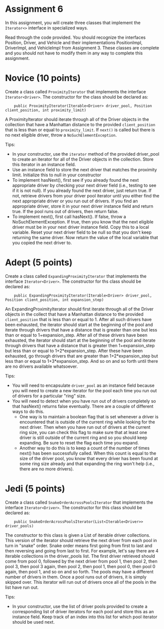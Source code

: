 # Assignment 6

In this assignment, you will create three classes that implement the `Iterator<>` interface in specialized ways.

Read through the code provided. You should recognize the interfaces Position, Driver, and Vehicle and their implementations PositionImpl, DriverImpl, and VehicleImpl from Assignment 3. These classes are complete and you should not have to modify them in any way to complete this assignment.

# Novice (10 points)

Create a class called `ProximityIterator` that implements the interface `Iterator<Driver>`. The constructor for the class should be declared as:

```
	public ProximityIterator(Iterable<Driver> driver_pool, Position client_position, int proximity_limit)
```

A ProximityIterator should iterate through all of the Driver objects in the collection that have a Manhattan distance to the provided `client_position` that is less than or equal to `proximity_limit`. If `next()` is called but there is no next eligible driver, throw a `NoSuchElementException`.

Tips:
* In your constructor, use the `iterator` method of the provided driver_pool to create an iterator for all of the Driver objects in the collection. Store this iterator in an instance field.
* Use an instance field to store the next driver that matches the proximity limit. Initialize this to null in your constructor
* To implement hasNext(), first see if you already found the next appropriate driver by checking your next driver field (i.e., testing to see if it is not null). If you already found the next driver, just return true. If not, retrieve drivers from your driver pool iterator until you either find the next appropriate driver or you run out of drivers. If you find an appropriate driver, store it in your next driver instance field and return true. If the pool runs out of drivers, then return false.
* To implement next(), first call hasNext(). If false, throw a NoSuchElementException. If true, then you know that the next eligible driver must be in your next driver instance field. Copy this to a local variable. Reset your next driver field to be null so that you don't keep returning the same driver. Now return the value of the local variable that you copied the next driver to.

# Adept (5 points)

Create a class called `ExpandingProximityIterator` that implements the interface `Iterator<Driver>`. The constructor for ths class should be declared as:

```
	public ExpandingProximityIterator(Iterable<Driver> driver_pool, Position client_position, int expansion_step)
```

An ExpandingProximityIterator should first iterate through all of the Driver objects in the collect that have a Manhattan distance to the provided `client_position` that is less than or equal to 1. After all such drivers have been exhausted, the iterator should start at the beginning of the pool and iterate through drivers that have a distance that is greater than one but less than or equal to 1+expansion_step. After all of these drivers have been exhausted, the iterator should start at the beginning of the pool and iterate through drivers that have a distance that is greater then 1+expansion_step but less than or equal to 1+2\*expansion_step. After these have been exhausted, go through drivers that are greater than 1+2\*expansion_step but less than or equal to 1+3\*expansion_step. And so on and so forth until there are no drivers available whatsoever.

Tips:
* You will need to encapsulate `driver_pool` as an instance field because you will need to create a new iterator for the pool each time you run out of drivers for a particular "ring" size. 
* You will need to detect when you have run out of drivers completely so that hasNext() returns false eventually. There are a couple of different ways to do this. 
  * One way is to maintain a boolean flag that is set whenever a driver is encountered that is outside of the current ring while looking for the next driver. Then when you have run out of drivers at the current ring size, you can check this flag to make sure that at least one driver is still outside of the current ring and so you should keep expanding. Be sure to reset the flag each time you expand.
  * Another way to do this is to keep a count of the number of times next() has been successfully called. When this count is equal to the size of the driver pool, you know that every driver has been found at some ring size already and that expanding the ring won't help (i.e., there are no more drivers).

# Jedi (5 points)

Create a class called `SnakeOrderAcrossPoolsIterator` that implements the interface `Iterator<Driver>`. The constructor for this class should be declared as:

```
	public SnakeOrderAcrossPoolsIterator(List<Iterable<Driver>> driver_pools)
```

The constructor to this class is given a List of iterable driver collections. This version of the iterator should retrieve the next driver from each pool in turn in "snake" order. Snake order means first going from first to last and then reversing and going from last to first. For example, let's say there are 4 iterable collections in the driver_pools list. The first driver retrieved should come from pool 0, followed by the next driver from pool 1, then pool 2, then pool 3, then pool 3 again, then pool 2, then pool 1, then pool 0, then pool 0 again, then pool 1, and so on and so forth. The pools may have a different number of drivers in them. Once a pool runs out of drivers, it is simply skipped over. This iterator will run out of drivers once all of the pools in the list have run out.

Tips:
* In your constructor, use the list of driver pools provided to create a corresponding list of driver iterators for each pool and store this as an instance field. Keep track of an index into this list for which pool iterator should be used next.
